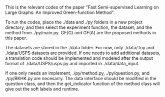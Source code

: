 This is the relevant codes of the paper "Fast Semi-supervised Learning on Large Graphs: An Improved Green-function Method".

To run the codes, place the ./data and ./py folders in a new project directory, and then select the experiment function, the dataset, and the method from. /py/main.py. GF(G) and GF(A) are the proposed methods in this paper.

The datasets are stored in the ./data folder. For now, only ./data/Toy and ./data/USPS datasets are provided. If one needs to add additional datasets, a translation code should be implemented and modeled after the output format of ./data/USPS/usps.py and imported in ./data/data_input.

If one only needs an implement, ./py/method.py, ./py/question.py, and ./py/BKHK.py are necesarry. The data interface should be modified in the question class, and then the get_indicator function of the method class will give out the soft labels and runtime.
